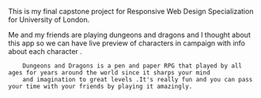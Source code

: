 This is my final capstone project for Responsive Web Design Specialization for University of London.

Me and my friends are playing dungeons and dragons and I thought about this app so we can have live preview of characters in campaign
    with info about each character .
   

        Dungeons and Dragons is a pen and paper RPG that played by all ages for years around the world since it sharps your mind
        and imagination to great levels .It's really fun and you can pass your time with your friends by playing it amazingly.

